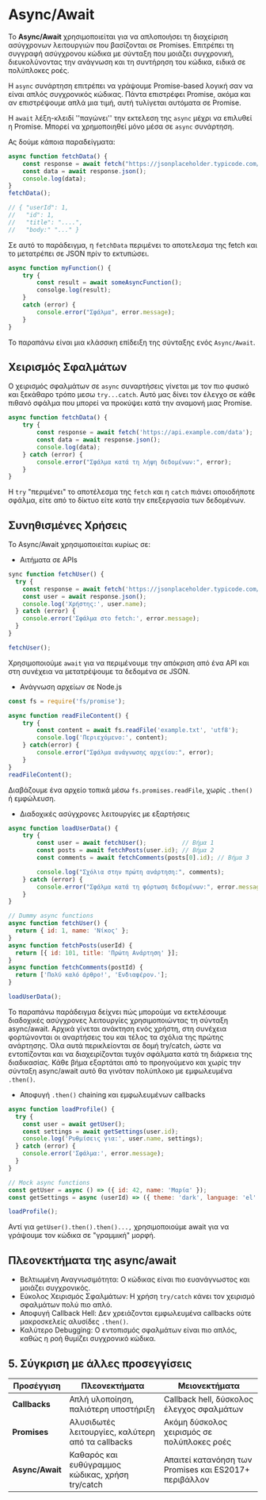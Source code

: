 # Async/Await

Το **Async/Await** χρησιμοποιείται για να απλοποιήσει τη διαχείριση ασύγχρονων λειτουργιών που βασίζονται σε Promises. Επιτρέπει τη συγγραφή ασύγχρονου κώδικα με σύνταξη που μοιάζει συγχρονική, διευκολύνοντας την ανάγνωση και τη συντήρηση του κώδικα, ειδικά σε πολύπλοκες ροές.

Η `async` συνάρτηση επιτρέπει να γράψουμε Promise-based λογική σαν να είναι απλός συγχρονικός κώδικας. Πάντα επιστρέφει Promise, ακόμα και αν επιστρέψουμε απλά μια τιμή, αυτή τυλίγεται αυτόματα σε Promise.

Η `await` λέξη-κλειδί ''παγώνει'' την εκτελεση της `async` μέχρι να επιλυθεί η Promise. Μπορεί να χρημοποιηθεί μόνο μέσα σε `async` συνάρτηση. 

Ας δούμε κάποια παραδείγματα: 

```javascript 
async function fetchData() {
    const response = await fetch("https://jsonplaceholder.typicode.com/posts/1");
    const data = await response.json();
    console.log(data);
}
fetchData();

// { "userId": 1,
//   "id": 1,
//   "title": "....",
//   "body:" "..." }
```

Σε αυτό το παράδειγμα, η `fetchData` περιμένει το αποτελεσμα της fetch και το μετατρέπει σε JSON πρίν το εκτυπώσει. 

```javascript 
async function myFunction() {
    try {
        const result = await someAsyncFunction();
        consolge.log(result);
    }
    catch (error) {
        console.error("Σφάλμα", error.message);
    }
}
```

Το παραπάνω είναι μια κλάσσικη επίδειξη της σύνταξης ενός `Async/Await`.

## Χειρισμός Σφαλμάτων

Ο χειρισμός σφαλμάτων σε `async` συναρτήσεις γίνεται με τον πιο φυσικό και ξεκάθαρο τρόπο μεσω `try...catch`. Αυτό μας δίνει τον έλεγχο σε κάθε πιθανό σφάλμα που μπορεί να προκύψει κατά την αναμονή μιας Promise.

```javascript
async function fetchData() {
    try {
        const response = await fetch('https://api.example.com/data');
        const data = await response.json();
        console.log(data);
    } catch (error) {
        console.error("Σφάλμα κατά τη λήψη δεδομένων:", error);
    }
}
```

H `try` "περιμένει" το αποτέλεσμα της `fetch` και η `catch` πιάνει οποιοδήποτε σφάλμα, είτε από το δίκτυο είτε κατά την επεξεργασία των δεδομένων.

## Συνηθισμένες Χρήσεις 

Το Async/Await χρησιμοποιείται κυρίως σε: 

- Αιτήματα σε APIs
```javascript
sync function fetchUser() {
  try {
    const response = await fetch('https://jsonplaceholder.typicode.com/users/1');
    const user = await response.json();
    console.log('Χρήστης:', user.name);
  } catch (error) {
    console.error('Σφάλμα στο fetch:', error.message);
  }
}

fetchUser();
```
Χρησιμοποιούμε `await` για να περιμένουμε την απόκριση από ένα API και στη συνέχεια να μετατρέψουμε τα δεδομένα σε JSON.

- Ανάγνωση αρχείων σε Node.js
```javascript
const fs = require('fs/promise');

async function readFileContent() {
    try {
        const content = await fs.readFile('example.txt', 'utf8');
        console.log('Περιεχόμενο:', content);
    } catch(error) {
        console.error("Σφάλμα ανάγνωσης αρχείου:", error);
    }
}
readFileContent();
```
Διαβάζουμε ένα αρχείο τοπικά μέσω `fs.promises.readFile`, χωρίς `.then()` ή εμφώλευση.

- Διαδοχικές ασύγχρονες λειτουργίες με εξαρτήσεις
```javascript 
async function loadUserData() {
    try {
        const user = await fetchUser();          // Βήμα 1
        const posts = await fetchPosts(user.id); // Βήμα 2
        const comments = await fetchComments(posts[0].id); // Βήμα 3

        console.log("Σχόλια στην πρώτη ανάρτηση:", comments);
    } catch (error) {
        console.error("Σφάλμα κατά τη φόρτωση δεδομένων:", error.message)
    }
}

// Dummy async functions
async function fetchUser() {
  return { id: 1, name: 'Νίκος' };
}
async function fetchPosts(userId) {
  return [{ id: 101, title: 'Πρώτη Ανάρτηση' }];
}
async function fetchComments(postId) {
  return ['Πολύ καλό άρθρο!', 'Ενδιαφέρον.'];
}

loadUserData();
```
Το παραπάνω παράδειγμα δείχνει πώς μπορούμε να εκτελέσουμε διαδοχικές ασύγχρονες λειτουργίες χρησιμοποιώντας τη σύνταξη async/await. Αρχικά γίνεται ανάκτηση ενός χρήστη, στη συνέχεια φορτώνονται οι αναρτήσεις του και τέλος τα σχόλια της πρώτης ανάρτησης. Όλα αυτά περικλείονται σε δομή try/catch, ώστε να εντοπίζονται και να διαχειρίζονται τυχόν σφάλματα κατά τη διάρκεια της διαδικασίας. Κάθε βήμα εξαρτάται από το προηγούμενο και χωρίς την σύνταξη async/await αυτό θα γινόταν πολύπλοκο με εμφωλευμένα `.then()`.

- Αποφυγή `.then()` chaining και εμφωλευμένων callbacks
```javascript
async function loadProfile() {
  try {
    const user = await getUser();
    const settings = await getSettings(user.id);
    console.log('Ρυθμίσεις για:', user.name, settings);
  } catch (error) {
    console.error('Σφάλμα:', error.message);
  }
}

// Mock async functions
const getUser = async () => ({ id: 42, name: 'Μαρία' });
const getSettings = async (userId) => ({ theme: 'dark', language: 'el' });

loadProfile();
```
Αντί για `getUser().then().then()...,` χρησιμοποιούμε await για να γράψουμε τον κώδικα σε "γραμμική" μορφή.

## Πλεονεκτήματα της async/await
- Βελτιωμένη Αναγνωσιμότητα: Ο κώδικας είναι πιο ευανάγνωστος και μοιάζει συγχρονικός.
- Εύκολος Χειρισμός Σφαλμάτων: Η χρήση `try/catch` κάνει τον χειρισμό σφαλμάτων πολύ πιο απλό.
- Αποφυγή Callback Hell: Δεν χρειάζονται εμφωλευμένα callbacks ούτε μακροσκελείς αλυσίδες `.then()`.
- Καλύτερο Debugging: Ο εντοπισμός σφαλμάτων είναι πιο απλός, καθώς η ροή θυμίζει συγχρονικό κώδικα.

## 5. Σύγκριση με άλλες προσεγγίσεις

| Προσέγγιση     | Πλεονεκτήματα                                         | Μειονεκτήματα                                           |
|----------------|--------------------------------------------------------|----------------------------------------------------------|
| **Callbacks**  | Απλή υλοποίηση, παλιότερη υποστήριξη                  | Callback hell, δύσκολος έλεγχος σφαλμάτων               |
| **Promises**   | Αλυσιδωτές λειτουργίες, καλύτερη από τα callbacks      | Ακόμη δύσκολος χειρισμός σε πολύπλοκες ροές             |
| **Async/Await**| Καθαρός και ευθύγραμμος κώδικας, χρήση try/catch       | Απαιτεί κατανόηση των Promises και ES2017+ περιβάλλον   |




